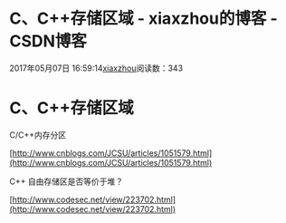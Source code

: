 # C、C++存储区域 - xiaxzhou的博客 - CSDN博客





2017年05月07日 16:59:14[xiaxzhou](https://me.csdn.net/xiaxzhou)阅读数：343








# C、C++存储区域

C/C++内存分区

> 
[http://www.cnblogs.com/JCSU/articles/1051579.html](http://www.cnblogs.com/JCSU/articles/1051579.html)


C++ 自由存储区是否等价于堆？

> 
> 
[http://www.codesec.net/view/223702.html](http://www.codesec.net/view/223702.html)





